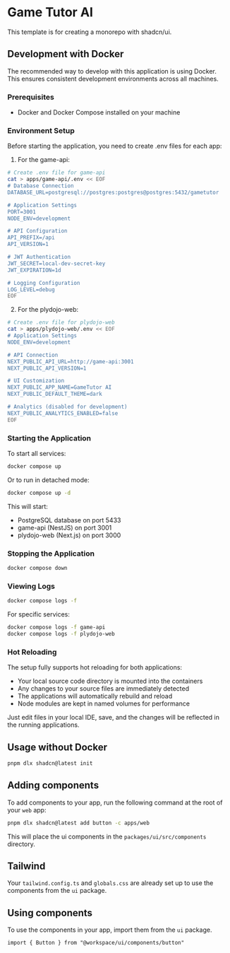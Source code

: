 # Game Tutor AI

This template is for creating a monorepo with shadcn/ui.

## Development with Docker

The recommended way to develop with this application is using Docker. This ensures consistent development environments across all machines.

### Prerequisites

- Docker and Docker Compose installed on your machine

### Environment Setup

Before starting the application, you need to create .env files for each app:

1. For the game-api:
```bash
# Create .env file for game-api
cat > apps/game-api/.env << EOF
# Database Connection
DATABASE_URL=postgresql://postgres:postgres@postgres:5432/gametutor

# Application Settings
PORT=3001
NODE_ENV=development

# API Configuration
API_PREFIX=/api
API_VERSION=1

# JWT Authentication
JWT_SECRET=local-dev-secret-key
JWT_EXPIRATION=1d

# Logging Configuration
LOG_LEVEL=debug
EOF
```

2. For the plydojo-web:
```bash
# Create .env file for plydojo-web
cat > apps/plydojo-web/.env << EOF
# Application Settings
NODE_ENV=development

# API Connection
NEXT_PUBLIC_API_URL=http://game-api:3001
NEXT_PUBLIC_API_VERSION=1

# UI Customization
NEXT_PUBLIC_APP_NAME=GameTutor AI
NEXT_PUBLIC_DEFAULT_THEME=dark

# Analytics (disabled for development)
NEXT_PUBLIC_ANALYTICS_ENABLED=false
EOF
```

### Starting the Application

To start all services:

```bash
docker compose up
```

Or to run in detached mode:

```bash
docker compose up -d
```

This will start:
- PostgreSQL database on port 5433
- game-api (NestJS) on port 3001
- plydojo-web (Next.js) on port 3000

### Stopping the Application

```bash
docker compose down
```

### Viewing Logs

```bash
docker compose logs -f
```

For specific services:

```bash
docker compose logs -f game-api
docker compose logs -f plydojo-web
```

### Hot Reloading

The setup fully supports hot reloading for both applications:

- Your local source code directory is mounted into the containers
- Any changes to your source files are immediately detected 
- The applications will automatically rebuild and reload
- Node modules are kept in named volumes for performance

Just edit files in your local IDE, save, and the changes will be reflected in the running applications.

## Usage without Docker

```bash
pnpm dlx shadcn@latest init
```

## Adding components

To add components to your app, run the following command at the root of your `web` app:

```bash
pnpm dlx shadcn@latest add button -c apps/web
```

This will place the ui components in the `packages/ui/src/components` directory.

## Tailwind

Your `tailwind.config.ts` and `globals.css` are already set up to use the components from the `ui` package.

## Using components

To use the components in your app, import them from the `ui` package.

```tsx
import { Button } from "@workspace/ui/components/button"
```

